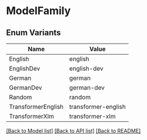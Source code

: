 # ModelFamily

## Enum Variants

| Name | Value |
|---- | -----|
| English | english |
| EnglishDev | english-dev |
| German | german |
| GermanDev | german-dev |
| Random | random |
| TransformerEnglish | transformer-english |
| TransformerXlm | transformer-xlm |


[[Back to Model list]](../README.md#documentation-for-models) [[Back to API list]](../README.md#documentation-for-api-endpoints) [[Back to README]](../README.md)


